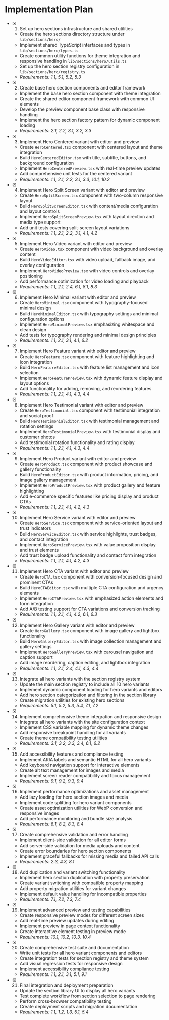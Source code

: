 # Implementation Plan

- [x] 1. Set up hero sections infrastructure and shared utilities
  - Create the hero sections directory structure under `lib/sections/hero/`
  - Implement shared TypeScript interfaces and types in `lib/sections/hero/types.ts`
  - Create common utility functions for theme integration and responsive handling in `lib/sections/hero/utils.ts`
  - Set up the hero section registry configuration in `lib/sections/hero/registry.ts`
  - _Requirements: 1.1, 5.1, 5.2, 5.3_

- [x] 2. Create base hero section components and editor framework
  - Implement the base hero section component with theme integration
  - Create the shared editor component framework with common UI elements
  - Develop the preview component base class with responsive handling
  - Implement the hero section factory pattern for dynamic component loading
  - _Requirements: 2.1, 2.2, 3.1, 3.2, 3.3_

- [x] 3. Implement Hero Centered variant with editor and preview
  - Create `HeroCentered.tsx` component with centered layout and theme integration
  - Build `HeroCenteredEditor.tsx` with title, subtitle, buttons, and background configuration
  - Implement `HeroCenteredPreview.tsx` with real-time preview updates
  - Add comprehensive unit tests for the centered variant
  - _Requirements: 1.1, 2.1, 2.2, 3.1, 3.3, 10.1, 10.2_

- [x] 4. Implement Hero Split Screen variant with editor and preview
  - Create `HeroSplitScreen.tsx` component with two-column responsive layout
  - Build `HeroSplitScreenEditor.tsx` with content/media configuration and layout controls
  - Implement `HeroSplitScreenPreview.tsx` with layout direction and media type support
  - Add unit tests covering split-screen layout variations
  - _Requirements: 1.1, 2.1, 2.2, 3.1, 4.1, 4.2_

- [x] 5. Implement Hero Video variant with editor and preview
  - Create `HeroVideo.tsx` component with video background and overlay content
  - Build `HeroVideoEditor.tsx` with video upload, fallback image, and overlay configuration
  - Implement `HeroVideoPreview.tsx` with video controls and overlay positioning
  - Add performance optimization for video loading and playback
  - _Requirements: 1.1, 2.1, 2.4, 6.1, 8.1, 8.3_

- [x] 6. Implement Hero Minimal variant with editor and preview
  - Create `HeroMinimal.tsx` component with typography-focused minimal design
  - Build `HeroMinimalEditor.tsx` with typography settings and minimal configuration options
  - Implement `HeroMinimalPreview.tsx` emphasizing whitespace and clean design
  - Add tests for typography rendering and minimal design principles
  - _Requirements: 1.1, 2.1, 3.1, 4.1, 6.2_

- [x] 7. Implement Hero Feature variant with editor and preview
  - Create `HeroFeature.tsx` component with feature highlighting and icon integration
  - Build `HeroFeatureEditor.tsx` with feature list management and icon selection
  - Implement `HeroFeaturePreview.tsx` with dynamic feature display and layout options
  - Add functionality for adding, removing, and reordering features
  - _Requirements: 1.1, 2.1, 4.1, 4.3, 4.4_

- [x] 8. Implement Hero Testimonial variant with editor and preview
  - Create `HeroTestimonial.tsx` component with testimonial integration and social proof
  - Build `HeroTestimonialEditor.tsx` with testimonial management and rotation settings
  - Implement `HeroTestimonialPreview.tsx` with testimonial display and customer photos
  - Add testimonial rotation functionality and rating display
  - _Requirements: 1.1, 2.1, 4.1, 4.3, 4.4_

- [x] 9. Implement Hero Product variant with editor and preview
  - Create `HeroProduct.tsx` component with product showcase and gallery functionality
  - Build `HeroProductEditor.tsx` with product information, pricing, and image gallery management
  - Implement `HeroProductPreview.tsx` with product gallery and feature highlighting
  - Add e-commerce specific features like pricing display and product CTAs
  - _Requirements: 1.1, 2.1, 4.1, 4.2, 4.3_

- [x] 10. Implement Hero Service variant with editor and preview
  - Create `HeroService.tsx` component with service-oriented layout and trust indicators
  - Build `HeroServiceEditor.tsx` with service highlights, trust badges, and contact integration
  - Implement `HeroServicePreview.tsx` with value proposition display and trust elements
  - Add trust badge upload functionality and contact form integration
  - _Requirements: 1.1, 2.1, 4.1, 4.2, 4.3_

- [x] 11. Implement Hero CTA variant with editor and preview
  - Create `HeroCTA.tsx` component with conversion-focused design and prominent CTAs
  - Build `HeroCTAEditor.tsx` with multiple CTA configuration and urgency elements
  - Implement `HeroCTAPreview.tsx` with emphasized action elements and form integration
  - Add A/B testing support for CTA variations and conversion tracking
  - _Requirements: 1.1, 2.1, 4.1, 4.2, 6.1, 6.3_

- [x] 12. Implement Hero Gallery variant with editor and preview
  - Create `HeroGallery.tsx` component with image gallery and lightbox functionality
  - Build `HeroGalleryEditor.tsx` with image collection management and gallery settings
  - Implement `HeroGalleryPreview.tsx` with carousel navigation and caption support
  - Add image reordering, caption editing, and lightbox integration
  - _Requirements: 1.1, 2.1, 2.4, 4.1, 4.3, 4.4_

- [x] 13. Integrate all hero variants with the section registry system
  - Update the main section registry to include all 10 hero variants
  - Implement dynamic component loading for hero variants and editors
  - Add hero section categorization and filtering in the section library
  - Create migration utilities for existing hero sections
  - _Requirements: 5.1, 5.2, 5.3, 5.4, 7.1, 7.2_

- [x] 14. Implement comprehensive theme integration and responsive design
  - Integrate all hero variants with the site configuration context
  - Implement CSS variable mapping for dynamic theme changes
  - Add responsive breakpoint handling for all variants
  - Create theme compatibility testing utilities
  - _Requirements: 3.1, 3.2, 3.3, 3.4, 6.1, 6.2_

- [x] 15. Add accessibility features and compliance testing
  - Implement ARIA labels and semantic HTML for all hero variants
  - Add keyboard navigation support for interactive elements
  - Create alt text management for images and media
  - Implement screen reader compatibility and focus management
  - _Requirements: 9.1, 9.2, 9.3, 9.4_

- [x] 16. Implement performance optimizations and asset management
  - Add lazy loading for hero section images and media
  - Implement code splitting for hero variant components
  - Create asset optimization utilities for WebP conversion and responsive images
  - Add performance monitoring and bundle size analysis
  - _Requirements: 8.1, 8.2, 8.3, 8.4_

- [x] 17. Create comprehensive validation and error handling
  - Implement client-side validation for all editor forms
  - Add server-side validation for media uploads and content
  - Create error boundaries for hero section components
  - Implement graceful fallbacks for missing media and failed API calls
  - _Requirements: 2.3, 4.3, 8.1_

- [x] 18. Add duplication and variant switching functionality
  - Implement hero section duplication with property preservation
  - Create variant switching with compatible property mapping
  - Add property migration utilities for variant changes
  - Implement default value handling for incompatible properties
  - _Requirements: 7.1, 7.2, 7.3, 7.4_

- [x] 19. Implement advanced preview and testing capabilities
  - Create responsive preview modes for different screen sizes
  - Add real-time preview updates during editing
  - Implement preview in page context functionality
  - Create interactive element testing in preview mode
  - _Requirements: 10.1, 10.2, 10.3, 10.4_

- [x] 20. Create comprehensive test suite and documentation
  - Write unit tests for all hero variant components and editors
  - Create integration tests for section registry and theme system
  - Add visual regression tests for responsive design
  - Implement accessibility compliance testing
  - _Requirements: 1.1, 2.1, 3.1, 5.1, 9.1_

- [x] 21. Final integration and deployment preparation
  - Update the section library UI to display all hero variants
  - Test complete workflow from section selection to page rendering
  - Perform cross-browser compatibility testing
  - Create deployment scripts and migration documentation
  - _Requirements: 1.1, 1.2, 1.3, 5.1, 5.4_